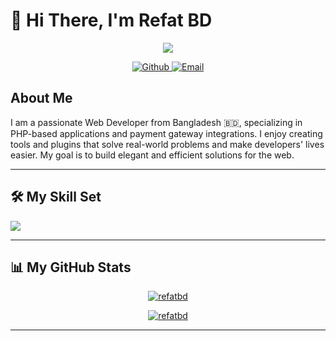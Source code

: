 # 👋 Hi There, I'm Refat BD

<p align="center">
  <a href="https://github.com/refatbd">
    <img src="https://capsule-render.vercel.app/api?type=waving&color=gradient&height=200&section=header&text=Refat%20BD&fontSize=90" />
  </a>
</p>

<p align="center">
  <a href="https://github.com/refatbd" target="_blank">
    <img src="https://img.shields.io/badge/Github-100000?style=for-the-badge&logo=github&logoColor=white" alt="Github" />
  </a>
  <a href="mailto:your-email@example.com" target="_blank">
    <img src="https://img.shields.io/badge/Email-D14836?style=for-the-badge&logo=gmail&logoColor=white" alt="Email" />
  </a>
</p>

## About Me
I am a passionate Web Developer from Bangladesh 🇧🇩, specializing in PHP-based applications and payment gateway integrations. I enjoy creating tools and plugins that solve real-world problems and make developers' lives easier. My goal is to build elegant and efficient solutions for the web.

---

## 🛠️ My Skill Set

<p align="left">
  <a href="https://skillicons.dev">
    <img src="https://skillicons.dev/icons?i=php,laravel,javascript,mysql,html,css,bootstrap,vscode,git" />
  </a>
</p>

---

## 📊 My GitHub Stats

<p align="center">
  <a href="https://github.com/refatbd">
    <img align="center" src="https://github-readme-stats.vercel.app/api?username=refatbd&show_icons=true&locale=en&theme=radical" alt="refatbd" />
  </a>
</p>
<p align="center">
  <a href="https://github.com/refatbd">
    <img align="center" src="https://github-readme-stats.vercel.app/api/top-langs?username=refatbd&layout=compact&locale=en&theme=radical" alt="refatbd" />
  </a>
</p>

---
